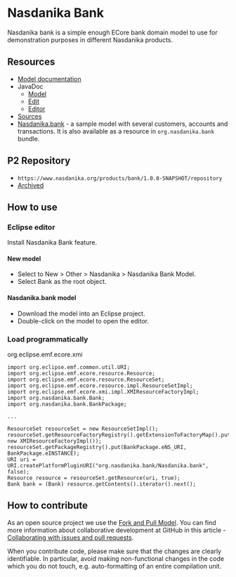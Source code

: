 # Nasdanika Bank

Nasdanika bank is a simple enough ECore bank domain model to use for demonstration purposes in different Nasdanika products. 

## Resources

* [Model documentation](modeldoc/index.html)
* JavaDoc
    * [Model](apidocs/model)
    * [Edit](apidocs/model)
    * [Editor](apidocs/model)
* [Sources](bank.zip)
* [Nasdanika.bank](Nasdanika.bank) - a sample model with several customers, accounts and transactions. It is also available as a resource in ``org.nasdanika.bank`` bundle.    

## P2 Repository

* ``https://www.nasdanika.org/products/bank/1.0.0-SNAPSHOT/repository``
* [Archived](org.nasdanika.bank.repository-1.0.0-SNAPSHOT.zip)

## How to use

### Eclipse editor

Install Nasdanika Bank feature. 

#### New model

* Select to New > Other > Nasdanika > Nasdanika Bank Model.
* Select Bank as the root object.

#### Nasdanika.bank model

* Download the model into an Eclipse project.
* Double-click on the model to open the editor.


### Load programmatically

org.eclipse.emf.ecore.xmi

```
import org.eclipse.emf.common.util.URI;
import org.eclipse.emf.ecore.resource.Resource;
import org.eclipse.emf.ecore.resource.ResourceSet;
import org.eclipse.emf.ecore.resource.impl.ResourceSetImpl;
import org.eclipse.emf.ecore.xmi.impl.XMIResourceFactoryImpl;
import org.nasdanika.bank.Bank;
import org.nasdanika.bank.BankPackage;

...

ResourceSet resourceSet = new ResourceSetImpl();
resourceSet.getResourceFactoryRegistry().getExtensionToFactoryMap().put(Resource.Factory.Registry.DEFAULT_EXTENSION, new XMIResourceFactoryImpl());
resourceSet.getPackageRegistry().put(BankPackage.eNS_URI, BankPackage.eINSTANCE);
URI uri = URI.createPlatformPluginURI("org.nasdanika.bank/Nasdanika.bank", false);
Resource resource = resourceSet.getResource(uri, true);
Bank bank = (Bank) resource.getContents().iterator().next();
```

## How to contribute

As an open source project we use the [Fork and Pull Model](https://help.github.com/articles/about-collaborative-development-models/).
You can find more information about collaborative development at GitHub in this article - [Collaborating with issues and pull requests](https://help.github.com/categories/collaborating-with-issues-and-pull-requests).

When you contribute code, please make sure that the changes are clearly identifiable. 
In particular, avoid making non-functional changes in the code which you do not touch, e.g. auto-formatting of an entire compilation unit. 


